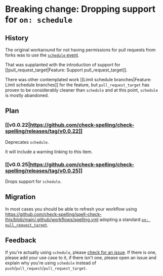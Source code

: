 # Breaking change: Dropping support for `on: schedule`

## History

The original workaround for not having permissions for pull requests from forks was to use the [`schedule` event](https://docs.github.com/en/actions/using-workflows/events-that-trigger-workflows#schedule).

That was supplanted with the introduction of support for [[pull_request_target|Feature: Support pull_request_target]].

There was other contemplated work [[Limit schedule branches|Feature: Limit schedule branches]] for the feature, but `pull_request_target` has proven to be considerably cleaner than `schedule` and at this point, `schedule` is mostly abandoned.

## Plan

### [[v0.0.22|https://github.com/check-spelling/check-spelling/releases/tag/v0.0.22]]

Deprecates `schedule`.

It will include a warning linking to this item.

### [[v0.0.25|https://github.com/check-spelling/check-spelling/releases/tag/v0.0.25]]

Drops support for `schedule`.

## Migration

In most cases you should be able to refresh your workflow using https://github.com/check-spelling/spell-check-this/blob/main/.github/workflows/spelling.yml adopting a standard [`on: pull_request_target`](./Feature:-Support-pull_request_target).

## Feedback

If you're actually using `schedule`, please [check for an issue](https://github.com/check-spelling/check-spelling/issues?q=is%3Aissue+is%3Aopen+schedule+event+created%3A%3E%3D2023-04-01). If there is one, please add your use case to it, if there isn't one, please open an issue and explain why you're using `schedule` instead of `push`/`pull_request`/`pull_request_target`.
